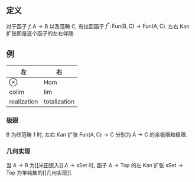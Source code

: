 
## 定义


对于函子 $f\colon \mathsf A \to \mathsf B$ 以及范畴 $\mathsf C$, 有拉回函子 $f^*\colon \mathsf {Fun}(\mathsf B,\mathsf C)\to\mathsf {Fun}(\mathsf A,\mathsf C)$. 左右 Kan 扩张即是这个函子的左右伴随.

## 例

| 左           | 右            |
| ----------- | ------------ |
| $\otimes$   | Hom          |
| colim       | lim          |
| realization | totalization |

### 极限

$\mathsf B$ 为终范畴 $1$ 时, 左右 Kan 扩张 $\mathsf {Fun}(\mathsf A,\mathsf C)\to\mathsf C$ 分别为 $\mathsf A\to\mathsf C$ 的余极限和极限.

### 几何实现

当 $\mathsf A\to\mathsf B$ 为[[米田嵌入]] $\Delta\to\mathsf {sSet}$ 时, 函子 $\Delta\to\mathsf {Top}$ 的左 Kan 扩张 $\mathsf {sSet}\to\mathsf {Top}$ 为单纯集的[[几何实现]].

